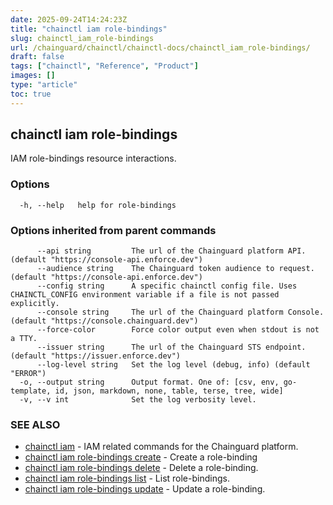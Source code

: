 ```yaml
---
date: 2025-09-24T14:24:23Z
title: "chainctl iam role-bindings"
slug: chainctl_iam_role-bindings
url: /chainguard/chainctl/chainctl-docs/chainctl_iam_role-bindings/
draft: false
tags: ["chainctl", "Reference", "Product"]
images: []
type: "article"
toc: true
---
```

## chainctl iam role-bindings

IAM role-bindings resource interactions.

### Options

```
  -h, --help   help for role-bindings
```

### Options inherited from parent commands

```
      --api string         The url of the Chainguard platform API. (default "https://console-api.enforce.dev")
      --audience string    The Chainguard token audience to request. (default "https://console-api.enforce.dev")
      --config string      A specific chainctl config file. Uses CHAINCTL_CONFIG environment variable if a file is not passed explicitly.
      --console string     The url of the Chainguard platform Console. (default "https://console.chainguard.dev")
      --force-color        Force color output even when stdout is not a TTY.
      --issuer string      The url of the Chainguard STS endpoint. (default "https://issuer.enforce.dev")
      --log-level string   Set the log level (debug, info) (default "ERROR")
  -o, --output string      Output format. One of: [csv, env, go-template, id, json, markdown, none, table, terse, tree, wide]
  -v, --v int              Set the log verbosity level.
```

### SEE ALSO

* [chainctl iam](/chainguard/chainctl/chainctl-docs/chainctl_iam/)	 - IAM related commands for the Chainguard platform.
* [chainctl iam role-bindings create](/chainguard/chainctl/chainctl-docs/chainctl_iam_role-bindings_create/)	 - Create a role-binding
* [chainctl iam role-bindings delete](/chainguard/chainctl/chainctl-docs/chainctl_iam_role-bindings_delete/)	 - Delete a role-binding.
* [chainctl iam role-bindings list](/chainguard/chainctl/chainctl-docs/chainctl_iam_role-bindings_list/)	 - List role-bindings.
* [chainctl iam role-bindings update](/chainguard/chainctl/chainctl-docs/chainctl_iam_role-bindings_update/)	 - Update a role-binding.

